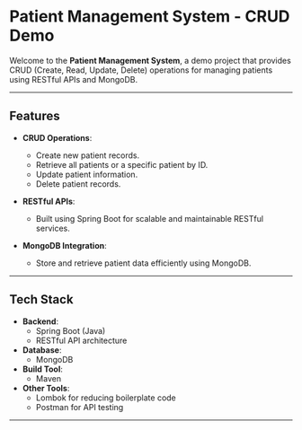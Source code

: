 # Patient Management System - CRUD Demo

Welcome to the **Patient Management System**, a demo project that provides CRUD (Create, Read, Update, Delete) operations for managing patients using RESTful APIs and MongoDB.

---

## Features

- **CRUD Operations**:
  - Create new patient records.
  - Retrieve all patients or a specific patient by ID.
  - Update patient information.
  - Delete patient records.

- **RESTful APIs**:
  - Built using Spring Boot for scalable and maintainable RESTful services.

- **MongoDB Integration**:
  - Store and retrieve patient data efficiently using MongoDB.

---

## Tech Stack

- **Backend**: 
  - Spring Boot (Java)
  - RESTful API architecture
- **Database**: 
  - MongoDB
- **Build Tool**: 
  - Maven
- **Other Tools**:
  - Lombok for reducing boilerplate code
  - Postman for API testing

---
